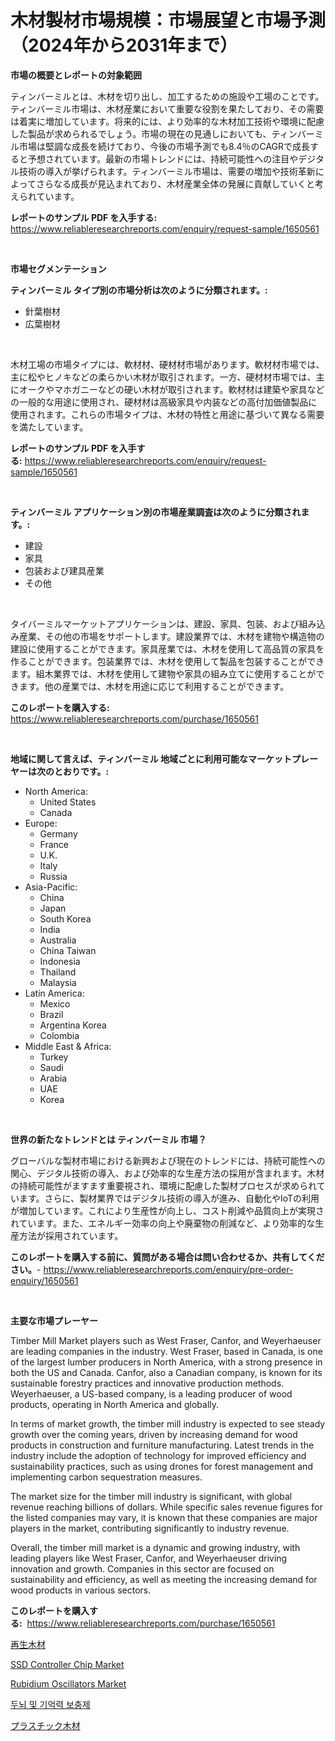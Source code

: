 <p><h1>木材製材市場規模：市場展望と市場予測（2024年から2031年まで）</h1></p><p><strong>市場の概要とレポートの対象範囲</strong></p>
<p><p>ティンバーミルとは、木材を切り出し、加工するための施設や工場のことです。ティンバーミル市場は、木材産業において重要な役割を果たしており、その需要は着実に増加しています。将来的には、より効率的な木材加工技術や環境に配慮した製品が求められるでしょう。市場の現在の見通しにおいても、ティンバーミル市場は堅調な成長を続けており、今後の市場予測でも8.4％のCAGRで成長すると予想されています。最新の市場トレンドには、持続可能性への注目やデジタル技術の導入が挙げられます。ティンバーミル市場は、需要の増加や技術革新によってさらなる成長が見込まれており、木材産業全体の発展に貢献していくと考えられています。</p></p>
<p><strong>レポートのサンプル PDF を入手する:</strong> <a href="https://www.reliableresearchreports.com/enquiry/request-sample/1650561">https://www.reliableresearchreports.com/enquiry/request-sample/1650561</a></p>
<p>&nbsp;</p>
<p><strong>市場セグメンテーション</strong></p>
<p><strong>ティンバーミル タイプ別の市場分析は次のように分類されます。:</strong></p>
<p><ul><li>針葉樹材</li><li>広葉樹材</li></ul></p>
<p>&nbsp;</p>
<p><p>木材工場の市場タイプには、軟材材、硬材材市場があります。軟材材市場では、主に松やヒノキなどの柔らかい木材が取引されます。一方、硬材材市場では、主にオークやマホガニーなどの硬い木材が取引されます。軟材材は建築や家具などの一般的な用途に使用され、硬材材は高級家具や内装などの高付加価値製品に使用されます。これらの市場タイプは、木材の特性と用途に基づいて異なる需要を満たしています。</p></p>
<p><strong>レポートのサンプル PDF を入手する:</strong>&nbsp;<a href="https://www.reliableresearchreports.com/enquiry/request-sample/1650561">https://www.reliableresearchreports.com/enquiry/request-sample/1650561</a></p>
<p>&nbsp;</p>
<p><strong> ティンバーミル アプリケーション別の市場産業調査は次のように分類されます。:</strong></p>
<p><ul><li>建設</li><li>家具</li><li>包装および建具産業</li><li>その他</li></ul></p>
<p>&nbsp;</p>
<p><p>タイバーミルマーケットアプリケーションは、建設、家具、包装、および組み込み産業、その他の市場をサポートします。建設業界では、木材を建物や構造物の建設に使用することができます。家具産業では、木材を使用して高品質の家具を作ることができます。包装業界では、木材を使用して製品を包装することができます。組木業界では、木材を使用して建物や家具の組み立てに使用することができます。他の産業では、木材を用途に応じて利用することができます。</p></p>
<p><strong>このレポートを購入する:</strong>&nbsp; <a href="https://www.reliableresearchreports.com/purchase/1650561">https://www.reliableresearchreports.com/purchase/1650561</a></p>
<p>&nbsp;</p>
<p><strong>地域に関して言えば、ティンバーミル 地域ごとに利用可能なマーケットプレーヤーは次のとおりです。:</strong></p>
<p><ul>
    <li>
        North America:
        <ul>
            <li>United States</li>
            <li>Canada</li>
        </ul>
    </li>
    <li>
        Europe:
        <ul>
            <li>Germany</li>
            <li>France</li>
            <li>U.K.</li>
            <li>Italy</li>
            <li>Russia</li>
        </ul>
    </li>
    <li>
        Asia-Pacific:
        <ul>
            <li>China</li>
            <li>Japan</li>
            <li>South Korea</li>
            <li>India</li>
            <li>Australia</li>
            <li>China Taiwan</li>
            <li>Indonesia</li>
            <li>Thailand</li>
            <li>Malaysia</li>
        </ul>
    </li>
    <li>
        Latin America:
        <ul>
            <li>Mexico</li>
            <li>Brazil</li>
            <li>Argentina Korea</li>
            <li>Colombia</li>
        </ul>
    </li>
    <li>
        Middle East & Africa:
        <ul>
            <li>Turkey</li>
            <li>Saudi</li>
            <li>Arabia</li>
            <li>UAE</li>
            <li>Korea</li>
        </ul>
    </li>
    </ul></p>
<p>&nbsp;</p>
<p><strong>世界の新たなトレンドとは ティンバーミル 市場？</strong></p>
<p><p>グローバルな製材市場における新興および現在のトレンドには、持続可能性への関心、デジタル技術の導入、および効率的な生産方法の採用が含まれます。木材の持続可能性がますます重要視され、環境に配慮した製材プロセスが求められています。さらに、製材業界ではデジタル技術の導入が進み、自動化やIoTの利用が増加しています。これにより生産性が向上し、コスト削減や品質向上が実現されています。また、エネルギー効率の向上や廃棄物の削減など、より効率的な生産方法が採用されています。</p></p>
<p><strong>このレポートを購入する前に、質問がある場合は問い合わせるか、共有してください。</strong>- <a href="https://www.reliableresearchreports.com/enquiry/pre-order-enquiry/1650561">https://www.reliableresearchreports.com/enquiry/pre-order-enquiry/1650561</a></p>
<p>&nbsp;</p>
<p><strong>主要な市場プレーヤー</strong></p>
<p><p>Timber Mill Market players such as West Fraser, Canfor, and Weyerhaeuser are leading companies in the industry. West Fraser, based in Canada, is one of the largest lumber producers in North America, with a strong presence in both the US and Canada. Canfor, also a Canadian company, is known for its sustainable forestry practices and innovative production methods. Weyerhaeuser, a US-based company, is a leading producer of wood products, operating in North America and globally.</p><p>In terms of market growth, the timber mill industry is expected to see steady growth over the coming years, driven by increasing demand for wood products in construction and furniture manufacturing. Latest trends in the industry include the adoption of technology for improved efficiency and sustainability practices, such as using drones for forest management and implementing carbon sequestration measures.</p><p>The market size for the timber mill industry is significant, with global revenue reaching billions of dollars. While specific sales revenue figures for the listed companies may vary, it is known that these companies are major players in the market, contributing significantly to industry revenue.</p><p>Overall, the timber mill market is a dynamic and growing industry, with leading players like West Fraser, Canfor, and Weyerhaeuser driving innovation and growth. Companies in this sector are focused on sustainability and efficiency, as well as meeting the increasing demand for wood products in various sectors.</p></p>
<p><strong>このレポートを購入する:</strong>&nbsp;&nbsp;<a href="https://www.reliableresearchreports.com/purchase/1650561">https://www.reliableresearchreports.com/purchase/1650561</a></p>
<p><p><a href="https://github.com/Calvi3ynJerde867/Market-Research-Report-List-1/blob/main/108612410084.md">再生木材</a></p><p><a href="https://github.com/seekum/Market-Research-Report-List-2/blob/main/ssd-controller-chip-market.md">SSD Controller Chip Market</a></p><p><a href="https://github.com/timeliteaut/Market-Research-Report-List-2/blob/main/rubidium-oscillators-market.md">Rubidium Oscillators Market</a></p><p><a href="https://github.com/RichardLueilwitz787/Market-Research-Report-List-1/blob/main/81522969483.md">두뇌 및 기억력 보충제</a></p><p><a href="https://github.com/JacksonWiza1924/Market-Research-Report-List-1/blob/main/767323910085.md">プラスチック木材</a></p></p>